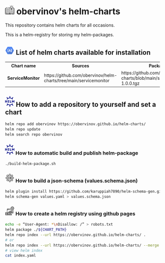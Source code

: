 # <img src="https://github.com/obervinov/content/blob/main/ico/1945958.png" width="30">  obervinov's helm-charts
This repository contains helm charts for all occasions.

This is a helm-registry for storing my helm-packages.

## <img src="https://github.com/obervinov/content/blob/main/ico/helm_registry.png" width="30"> List of helm charts available for installation
<table>
  <tr>
    <th>Chart name</th>
    <th>Sources</th>
    <th>Package</th>
  </tr>
  <tr>
    <td><b>ServiceMonitor</b></td>
    <td>https://github.com/obervinov/helm-charts/tree/main/servicemonitor</td>
    <td>https://github.com/obervinov/helm-charts/blob/main/servicemonitor-1.0.0.tgz</td>
  </tr>
</table>

## <img src="https://github.com/obervinov/content/blob/main/ico/helm.svg" width="30"> How to add a repository to yourself and set a chart
```sh
helm repo add obervinov https://obervinov.github.io/helm-charts/
helm repo update
helm search repo obervinov
```
### <img src="https://github.com/obervinov/content/blob/main/ico/helm.svg" width="30"> How to automatic build and publish helm-package
```sh
./build-helm-package.sh
```
### <img src="https://github.com/obervinov/content/blob/main/ico/7264022.png" width="30"> How to build a json-schema (values.schema.json)
```sh
helm plugin install https://github.com/karuppiah7890/helm-schema-gen.git
helm schema-gen values.yaml > values.schema.json
```

### <img src="https://github.com/obervinov/content/blob/main/ico/4072573.png" width="30"> How to create a helm registry using github pages
```sh
echo -e “User-Agent: *\nDisallow: /” > robots.txt
helm package ./${CHART_PATH}
helm repo index --url https://obervinov.github.io/helm-charts/ .
# or
helm repo index --url https://obervinov.github.io/helm-charts/ --merge index.yaml .
# view helm index
cat index.yaml
```
